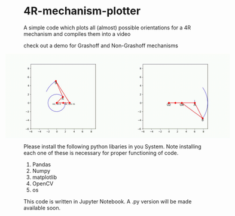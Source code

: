 # 4R-mechanism-plotter
A simple code which plots all (almost) possible orientations for a 4R mechanism and compiles them into a video

check out a demo for Grashoff and Non-Grashoff mechanisms

<div style="display: flex; justify-content: center;">
  <img src="gitgif.gif" alt="Image 1" width="300"/>
  <img src="gitgif2.gif" alt="Image 2" width="300"/>
</div>

Please install the following python libaries in you System. Note installing each one of these is necessary for proper functioning of code. 

1. Pandas
2. Numpy
3. matplotlib
4. OpenCV
5. os

This code is written in Jupyter Notebook. A .py version will be made available soon.
